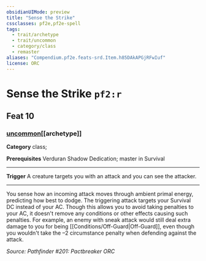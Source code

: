 ```yaml
---
obsidianUIMode: preview
title: "Sense the Strike"
cssclasses: pf2e,pf2e-spell
tags:
  - trait/archetype
  - trait/uncommon
  - category/class
  - remaster
aliases: "Compendium.pf2e.feats-srd.Item.h85DAkAPGjRFwIuf"
license: ORC
---
```

# Sense the Strike `pf2:r`
## Feat 10
### [uncommon](uncommon "Uncommon Rarity Trait")[[archetype]]

**Category** class; 



**Prerequisites** Verduran Shadow Dedication; master in Survival
* * *
**Trigger** A creature targets you with an attack and you can see the attacker.

* * *

You sense how an incoming attack moves through ambient primal energy, predicting how best to dodge. The triggering attack targets your Survival DC instead of your AC. Though this allows you to avoid taking penalties to your AC, it doesn't remove any conditions or other effects causing such penalties. For example, an enemy with sneak attack would still deal extra damage to you for being [[Conditions/Off-Guard|Off-Guard]], even though you wouldn't take the –2 circumstance penalty when defending against the attack.

*Source: Pathfinder #201: Pactbreaker*
*ORC*